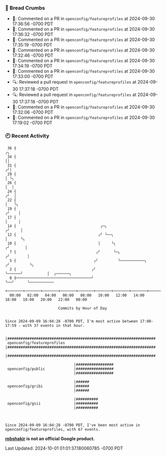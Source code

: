 ### 🍞 Bread Crumbs

 * 💬: Commented on a PR in  `openconfig/featureprofiles` at 2024-09-30 17:36:56 -0700 PDT
 * 💬: Commented on a PR in  `openconfig/featureprofiles` at 2024-09-30 17:36:32 -0700 PDT
 * 💬: Commented on a PR in  `openconfig/featureprofiles` at 2024-09-30 17:35:19 -0700 PDT
 * 💬: Commented on a PR in  `openconfig/featureprofiles` at 2024-09-30 17:32:46 -0700 PDT
 * 💬: Commented on a PR in  `openconfig/featureprofiles` at 2024-09-30 17:34:19 -0700 PDT
 * 💬: Commented on a PR in  `openconfig/featureprofiles` at 2024-09-30 17:33:00 -0700 PDT
 * 🔍: Reviewed a pull request in  `openconfig/featureprofiles` at 2024-09-30 17:37:18 -0700 PDT
 * 🔍: Reviewed a pull request in  `openconfig/featureprofiles` at 2024-09-30 17:37:18 -0700 PDT
 * 💬: Commented on a PR in  `openconfig/featureprofiles` at 2024-09-30 17:32:06 -0700 PDT
 * 💬: Commented on a PR in  `openconfig/featureprofiles` at 2024-09-30 17:19:02 -0700 PDT

### 🕘 Recent Activity
```
 36 ┼                                                                        ╭╮
 34 ┤                                                                        ││
 31 ┤                                                                       ╭╯│
 29 ┤                                                                       │ ╰╮
 26 ┤                                                                       │  │
 24 ┤                                                                      ╭╯  │
 22 ┤                                                                      │   ╰╮
 19 ┤                                                                     ╭╯    │
 17 ┤                                                                     │     │
 14 ┤                                      ╭─╮                           ╭╯     │
 12 ┤                                     ╭╯ ╰──╮                        │      ╰╮
 10 ┤                                     │     ╰╮                      ╭╯       │
  7 ┤                                    ╭╯      ╰─╮                   ╭╯        │
  5 ┤                                   ╭╯         ╰───────────╮      ╭╯         ╰╮
  2 ┤                                  ╭╯                      ╰──────╯           │  ╭──────╮
  0 ┼──────────────────────────────────╯                                          ╰──╯      ╰───────────
    +───────+───────+───────+───────+───────+───────+───────+───────+───────+───────+───────+───────+────
  00:00   02:00   04:00   06:00   08:00   10:00   12:00   14:00   16:00   18:00   20:00   22:00   00:00   

						Commits by Hour of Day


Since 2024-09-09 16:04:28 -0700 PDT, I'm most active between 17:00-17:59 - with 37 events in that hour.

```



```
                               |###################################################################
 openconfig/featureprofiles    |###################################################################
                               |###################################################################

                               |#################
 openconfig/public             |#################
                               |#################

                               |######
 openconfig/gribi              |######
                               |######

                               |##########
 openconfig/gsii               |##########
                               |##########



Since 2024-09-09 16:04:28 -0700 PDT, I've been most active in openconfig/featureprofiles, with 67 events.

```
**[robshakir](mailto:robjs@google.com) is not an official Google product.**  


Last Updated: 2024-10-01 01:01:37.180060785 -0700 PDT
